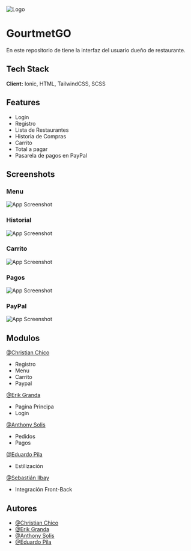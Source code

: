 
![Logo](https://avatars.githubusercontent.com/u/166830605?s=200&v=4)


# GourtmetGO

En este repositorio de tiene la interfaz del usuario dueño de restaurante.

## Tech Stack

**Client:** Ionic, HTML, TailwindCSS, SCSS

## Features

- Login
- Registro
- Lista de Restaurantes
- Historia de Compras
- Carrito
- Total a pagar
- Pasarela de pagos en PayPal

## Screenshots

### Menu
![App Screenshot](https://github.com/PSW-GourtmetGO/GourmetGo-Movil-FrontEnd/blob/develop/src/assets/screenshots/Menu.png)

### Historial
![App Screenshot](https://github.com/PSW-GourtmetGO/GourmetGo-Movil-FrontEnd/blob/develop/src/assets/screenshots/Historial.png)

### Carrito
![App Screenshot](https://github.com/PSW-GourtmetGO/GourmetGo-Movil-FrontEnd/blob/develop/src/assets/screenshots/Carrito.png)

### Pagos
![App Screenshot](https://github.com/PSW-GourtmetGO/GourmetGo-Movil-FrontEnd/blob/develop/src/assets/screenshots/Pago.png)

### PayPal
![App Screenshot](https://github.com/PSW-GourtmetGO/GourmetGo-Movil-FrontEnd/blob/develop/src/assets/screenshots/PayPal.png)

## Modulos

[@Christian Chico](https://github.com/ChristianCLop)
- Registro
- Menu
- Carrito
- Paypal

[@Erik Granda](https://github.com/Anthony6887)
- Pagina Principa
- Login

[@Anthony Solis](https://github.com/Anthony6887)
- Pedidos
- Pagos
  
[@Eduardo Pila](https://github.com/Eduardlink)
- Estilización

[@Sebastián Ilbay](https://github.com/ATLASSdeveloper)
- Integración Front-Back

## Autores

- [@Christian Chico](https://github.com/ChristianCLop)
- [@Erik Granda](https://github.com/ErikGranda3756)
- [@Anthony Solis](https://github.com/Anthony6887)
- [@Eduardo Pila](https://github.com/Eduardlink)
